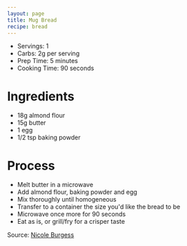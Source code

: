 ```yaml
---
layout: page
title: Mug Bread
recipe: bread
---
```


* Servings: 1
* Carbs: 2g per serving
* Prep Time: 5 minutes
* Cooking Time: 90 seconds

# Ingredients
* 18g almond flour
* 15g butter
* 1 egg
* 1/2 tsp baking powder

# Process
* Melt butter in a microwave
* Add almond flour, baking powder and egg
* Mix thoroughly until homogeneous
* Transfer to a container the size you'd like the bread to be
* Microwave once more for 90 seconds
* Eat as is, or grill/fry for a crisper taste

Source: [Nicole Burgess](https://www.youtube.com/watch?v=FffOTn4eaFI)
